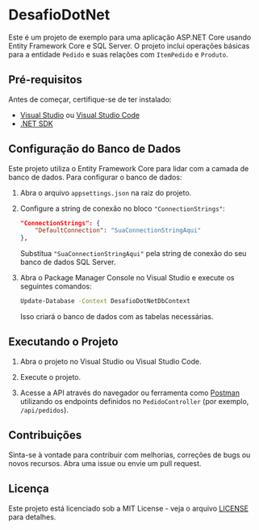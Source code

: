 # DesafioDotNet

Este é um projeto de exemplo para uma aplicação ASP.NET Core usando Entity Framework Core e SQL Server. O projeto inclui operações básicas para a entidade `Pedido` e suas relações com `ItemPedido` e `Produto`.

## Pré-requisitos

Antes de começar, certifique-se de ter instalado:

- [Visual Studio](https://visualstudio.microsoft.com/pt-br/downloads/) ou [Visual Studio Code](https://code.visualstudio.com/)
- [.NET SDK](https://dotnet.microsoft.com/download)

## Configuração do Banco de Dados

Este projeto utiliza o Entity Framework Core para lidar com a camada de banco de dados. Para configurar o banco de dados:

1. Abra o arquivo `appsettings.json` na raiz do projeto.

2. Configure a string de conexão no bloco `"ConnectionStrings"`:

    ```json
    "ConnectionStrings": {
        "DefaultConnection": "SuaConnectionStringAqui"
    },
    ```

    Substitua `"SuaConnectionStringAqui"` pela string de conexão do seu banco de dados SQL Server.

3. Abra o Package Manager Console no Visual Studio e execute os seguintes comandos:

    ```bash
    Update-Database -Context DesafioDotNetDbContext
    ```

    Isso criará o banco de dados com as tabelas necessárias.

## Executando o Projeto

1. Abra o projeto no Visual Studio ou Visual Studio Code.

2. Execute o projeto.

3. Acesse a API através do navegador ou ferramenta como [Postman](https://www.postman.com/) utilizando os endpoints definidos no `PedidoController` (por exemplo, `/api/pedidos`).

## Contribuições

Sinta-se à vontade para contribuir com melhorias, correções de bugs ou novos recursos. Abra uma issue ou envie um pull request.

## Licença

Este projeto está licenciado sob a MIT License - veja o arquivo [LICENSE](LICENSE) para detalhes.
